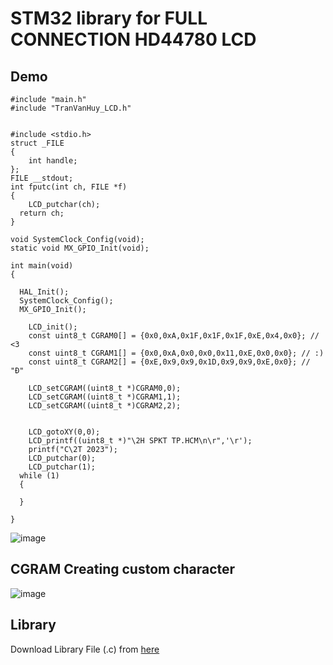 # STM32 library for FULL CONNECTION HD44780 LCD

## Demo
```
#include "main.h"
#include "TranVanHuy_LCD.h"


#include <stdio.h>
struct _FILE
{
	int handle;
};
FILE __stdout;
int fputc(int ch, FILE *f) 
{
	LCD_putchar(ch);
  return ch;
}

void SystemClock_Config(void);
static void MX_GPIO_Init(void);

int main(void)
{

  HAL_Init();
  SystemClock_Config();
  MX_GPIO_Init();
	
	LCD_init();
	const uint8_t CGRAM0[] = {0x0,0xA,0x1F,0x1F,0x1F,0xE,0x4,0x0}; // <3
	const uint8_t CGRAM1[] = {0x0,0xA,0x0,0x0,0x11,0xE,0x0,0x0}; // :)
	const uint8_t CGRAM2[] = {0xE,0x9,0x9,0x1D,0x9,0x9,0xE,0x0}; // "Đ"
	
	LCD_setCGRAM((uint8_t *)CGRAM0,0);
	LCD_setCGRAM((uint8_t *)CGRAM1,1);
	LCD_setCGRAM((uint8_t *)CGRAM2,2);
	
	
	LCD_gotoXY(0,0);
	LCD_printf((uint8_t *)"\2H SPKT TP.HCM\n\r",'\r');
	printf("C\2T 2023");
	LCD_putchar(0);
	LCD_putchar(1);
  while (1)
  {

  }

}

```
![image](https://github.com/VanHuyTran24/STM32F103-LCD-HD44780-FULL-CONNECTION/assets/166670555/bfff8c71-8ed3-4464-b153-cf9a9914c31e)

## CGRAM Creating custom character
![image](https://github.com/VanHuyTran24/STM32F103-LCD-HD44780-FULL-CONNECTION/assets/166670555/fe9bb5f3-4007-450b-b43c-f2328796da37)

## Library
Download Library File (.c) from [here](https://github.com/VanHuyTran24/STM32F103-LCD-HD44780-FULL-CONNECTION/blob/master/Program_KeilC/MDK-ARM/TranVanHuy_LCD.c)
